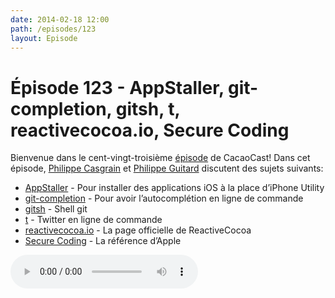 ```yaml
---
date: 2014-02-18 12:00
path: /episodes/123
layout: Episode
---
```

# Épisode 123 - AppStaller, git-completion, gitsh, t, reactivecocoa.io, Secure Coding
<p>Bienvenue dans le cent-vingt-troisième <a href="https://archive.org/download/cacaocast/cacaocast_123.m4a" title="CacaoCast Episode 123">épisode</a> de CacaoCast! Dans cet épisode, <a href="http://www.twitter.com/philippec" title="Philippe Casgrain sur Twitter">Philippe Casgrain</a> et <a href="http://www.twitter.com/philippeguitard" title="Philippe Guitard sur Twitter">Philippe Guitard</a> discutent des sujets suivants:</p>
<ul><li><a href="https://github.com/BigPapoo/AppStaller" title="AppStaller">AppStaller</a> - Pour installer des applications iOS à la place d’iPhone Utility</li>
<li><a href="http://code-worrier.com/blog/autocomplete-git/" title="git-completion">git-completion</a> - Pour avoir l’autocomplétion en ligne de commande</li>
<li><a href="http://robots.thoughtbot.com/announcing-gitsh" title="gitsh">gitsh</a> - Shell git</li>
<li><a href="https://github.com/sferik/t" title="t">t</a> - Twitter en ligne de commande</li>
<li><a href="http://reactivecocoa.io" title="reactivecocoa.io">reactivecocoa.io</a> - La page officielle de ReactiveCocoa</li>
<li><a href="https://developer.apple.com/library/ios/documentation/Security/Conceptual/SecureCodingGuide/SecureCodingGuide.pdf" title="Secure Coding">Secure Coding</a> - La référence d’Apple</li>
</ul>
<p><audio controls><source src="https://archive.org/download/cacaocast/cacaocast_123.m4a" type="audio/mpeg"><source src="https://archive.org/download/cacaocast/cacaocast_123.m4a" type="audio/mp4">Votre navigateur ne supporte pas l'élément audio / Your browser does not support the audio element.</audio></p>
